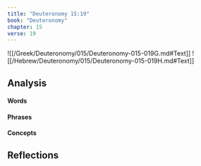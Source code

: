 ```yaml
---
title: "Deuteronomy 15:19"
book: "Deuteronomy"
chapter: 15
verse: 19
---
```

![[/Greek/Deuteronomy/015/Deuteronomy-015-019G.md#Text]]
![[/Hebrew/Deuteronomy/015/Deuteronomy-015-019H.md#Text]]

## Analysis

#### Words

#### Phrases

#### Concepts

## Reflections
